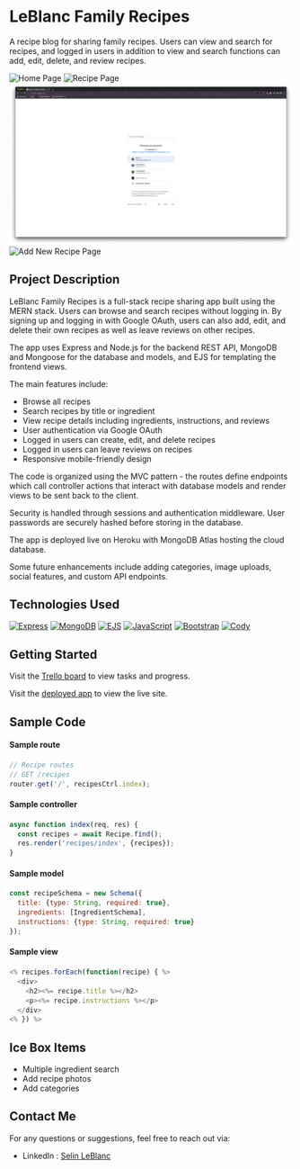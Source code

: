 # LeBlanc Family Recipes

A recipe blog for sharing family recipes. Users can view and search for recipes, and logged in users in addition to view and search functions can add, edit, delete, and review recipes.

![Home Page](/public/images/LandingPage.png)
![Recipe Page](/public/images/RecipeDetails.png)
![Login Page](/public/images/OAuthLogin.png)
![Add New Recipe Page](/public/images/AddNewRecipe.png)


## Project Description

LeBlanc Family Recipes is a full-stack recipe sharing app built using the MERN stack. Users can browse and search recipes without logging in. By signing up and logging in with Google OAuth, users can also add, edit, and delete their own recipes as well as leave reviews on other recipes.

The app uses Express and Node.js for the backend REST API, MongoDB and Mongoose for the database and models, and EJS for templating the frontend views.

The main features include:

- Browse all recipes
- Search recipes by title or ingredient
- View recipe details including ingredients, instructions, and reviews
- User authentication via Google OAuth
- Logged in users can create, edit, and delete recipes
- Logged in users can leave reviews on recipes
- Responsive mobile-friendly design

The code is organized using the MVC pattern - the routes define endpoints which call controller actions that interact with database models and render views to be sent back to the client.

Security is handled through sessions and authentication middleware. User passwords are securely hashed before storing in the database.

The app is deployed live on Heroku with MongoDB Atlas hosting the cloud database.

Some future enhancements include adding categories, image uploads, social features, and custom API endpoints.
## Technologies Used

[![Express](https://img.shields.io/badge/Express-000000?style=for-the-badge&logo=express&logoColor=white)](https://expressjs.com/)
[![MongoDB](https://img.shields.io/badge/MongoDB-47A248?style=for-the-badge&logo=mongodb&logoColor=white)](https://www.mongodb.com/) 
[![EJS](https://img.shields.io/badge/EJS-8B0000?style=for-the-badge&logo=EJS&logoColor=white)](https://ejs.co/)
[![JavaScript](https://img.shields.io/badge/JavaScript-F7DF1E?style=for-the-badge&logo=javascript&logoColor=black)](https://developer.mozilla.org/en-US/docs/Web/JavaScript)
[![Bootstrap](https://img.shields.io/badge/Bootstrap-563D7C?style=for-the-badge&logo=bootstrap&logoColor=white)](https://getbootstrap.com/)
[![Cody](https://img.shields.io/badge/Cody-000000?style=for-the-badge)](https://www.sourcegraph.com)

## Getting Started

Visit the [Trello board](https://trello.com/b/8TjLXywF/food-blog) to view tasks and progress.

Visit the [deployed app](https://leblanc-recipes-d950544771a6.herokuapp.com/) to view the live site.

## Sample Code

#### Sample route
```js
// Recipe routes
// GET /recipes
router.get('/', recipesCtrl.index); 
```


#### Sample controller
```js
async function index(req, res) {
  const recipes = await Recipe.find();
  res.render('recipes/index', {recipes});
}
```

#### Sample model
```js
const recipeSchema = new Schema({
  title: {type: String, required: true},
  ingredients: [IngredientSchema],
  instructions: {type: String, required: true}
});
```

#### Sample view
```js
<% recipes.forEach(function(recipe) { %>
  <div>
    <h2><%= recipe.title %></h2>
    <p><%= recipe.instructions %></p>
  </div>
<% }) %>
```



## Ice Box Items

- Multiple ingredient search
- Add recipe photos
- Add categories


## Contact Me
For any questions or suggestions, feel free to reach out via:
- LinkedIn : [Selin LeBlanc](https://www.linkedin.com/in/selin-leblanc/)